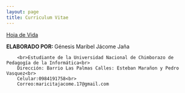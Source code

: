 ```yaml
---
layout: page
title: Curriculum Vitae
---
```



<A HREF="https://drive.google.com/file/d/1fCBg5KtzTJwOjZNohouF1UmyIcUFfQUW/view?usp=sharing"> Hoja de Vida </A>


  <b>ELABORADO POR: </b>
      Génesis Maribel Jácome Jaña
        
        <br>Estudiante de la Universidad Nacional de Chimborazo de Pedagogía de la Informática<br>
        Dirección: Barrio Las Palmas Calles: Esteban Marañon y Pedro Vasquez<br>
        Celular:0984191758<br>
        Correo:maricitajacome.17@gmail.com 
 



